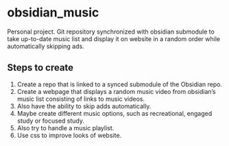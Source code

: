 # obsidian_music
Personal project. Git repository synchronized with obsidian submodule to take up-to-date music list and display it on website in a random order while automatically skipping ads.

## Steps to create
1. Create a repo that is linked to a synced submodule of the Obsidian repo.
2. Create a webpage that displays a random music video from obsidian’s music list consisting of links to music videos.
3. Also have the ability to skip adds automatically.
4. Maybe create different music options, such as recreational, engaged study or focused study.
5. Also try to handle a music playlist.
6. Use css to improve looks of website.
